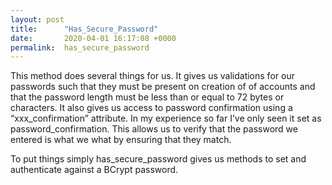 ```yaml
---
layout: post
title:      "Has_Secure_Password"
date:       2020-04-01 16:17:08 +0000
permalink:  has_secure_password
---
```



This method does several things for us. It gives us validations for our passwords such that they must be present on creation of of accounts and that the password length must be less than or equal to 72 bytes or characters. It also gives us access to password confirmation using a “xxx_confirmation” attribute. In my experience so far I’ve only seen it set as password_confirmation. This allows us to verify that the password we entered is what we what by ensuring that they match.


To put things simply has_secure_password gives us methods to set and authenticate against a 
BCrypt password.

